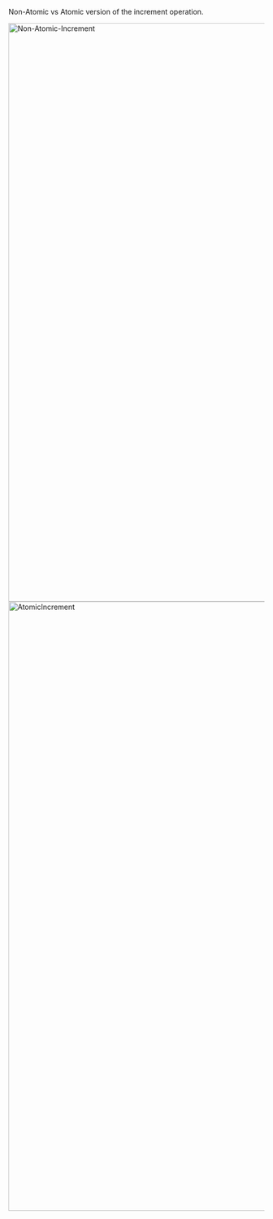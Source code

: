 Non-Atomic vs Atomic version of the increment operation.

<img width="1138" alt="Non-Atomic-Increment" src="https://github.com/siddartha999/Atomic-Increment/assets/37662337/a7987d9a-fde2-48b7-b74d-fdd3f1155d42">

<img width="1199" alt="AtomicIncrement" src="https://github.com/siddartha999/Atomic-Increment/assets/37662337/cd80821c-76c2-43ba-be6d-20bc55a2005c">

